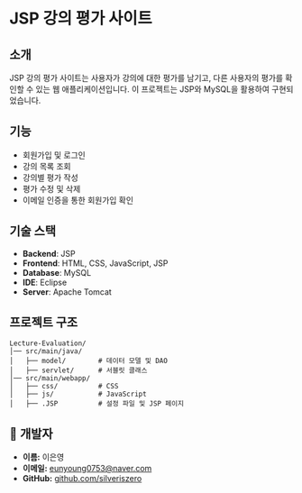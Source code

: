 # JSP 강의 평가 사이트

## 소개

JSP 강의 평가 사이트는 사용자가 강의에 대한 평가를 남기고, 다른 사용자의 평가를 확인할 수 있는 웹 애플리케이션입니다. 이 프로젝트는 JSP와 MySQL을 활용하여 구현되었습니다.

## 기능

- 회원가입 및 로그인
- 강의 목록 조회
- 강의별 평가 작성
- 평가 수정 및 삭제
- 이메일 인증을 통한 회원가입 확인

## 기술 스택

- **Backend**: JSP
- **Frontend**: HTML, CSS, JavaScript, JSP
- **Database**: MySQL
- **IDE**: Eclipse
- **Server**: Apache Tomcat

## 프로젝트 구조

```
Lecture-Evaluation/
│── src/main/java/
│   ├── model/        # 데이터 모델 및 DAO
│   ├── servlet/      # 서블릿 클래스
│── src/main/webapp/
│   ├── css/          # CSS
│   ├── js/           # JavaScript
│   ├── .JSP          # 설정 파일 및 JSP 페이지
```

## 📌 개발자
- **이름:** 이은영
- **이메일:** eunyoung0753@naver.com
- **GitHub:** [github.com/silveriszero](https://github.com/silveriszero)



